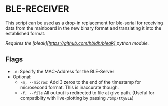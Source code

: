 # BLE-RECEIVER
This script can be used as a drop-in replacement for ble-serial for receiving data from the mainboard in the new binary format and translating it into the established format.

*Requires the [bleak][https://github.com/hbldh/bleak] python module.*

## Flags
- `-d`: Specify the MAC-Address for the BLE-Server
- Optional: 
  - `-m, --micros`: Add 3 zeros to the end of the timestamp for microsecond format. This is inaccurate though.
  - `-f, --file` All output is redirected to file at give path. (Useful for compatiblity with live-plotting by passing `/tmp/ttyBLE`)
